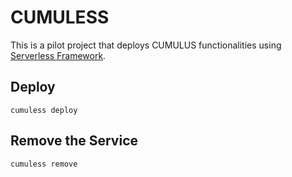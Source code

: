 # CUMULESS

This is a pilot project that deploys CUMULUS functionalities using [Serverless
Framework](https://serverless.com).

## Deploy

```cumuless deploy```

## Remove the Service

```cumuless remove```


